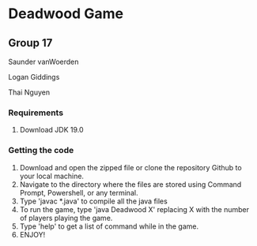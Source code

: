 # Deadwood Game

## Group 17

Saunder vanWoerden

Logan Giddings

Thai Nguyen

### Requirements
1. Download JDK 19.0

### Getting the code
1. Download and open the zipped file or clone the repository Github to your local machine.
2. Navigate to the directory where the files are stored using Command Prompt, Powershell, or any terminal.
3. Type 'javac *.java' to compile all the java files
4. To run the game, type 'java Deadwood X' replacing X with the number of players playing the game.
5. Type 'help' to get a list of command while in the game.
6. ENJOY!
